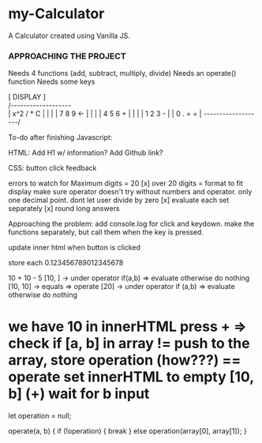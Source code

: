 # my-Calculator
A Calculator created using Vanilla JS.

### APPROACHING THE PROJECT ###
Needs 4 functions (add, subtract, multiply, divide)
Needs an operate() function
Needs some keys


[  DISPLAY          ]    
/-------------------\
| x^2   /   *    C  |
|                   |
|  7    8     9 <-  |
|                   |
|  4    5     6  +  |
|                   |
|  1    2     3  -  | 
|  0    .    =   =  |
\-------------------/

To-do after finishing Javascript: 

HTML: 
Add H1 w/ information?
Add Github link?

CSS:
button click feedback


errors to watch for
Maximum digits = 20 [x]
over 20 digits = format to fit display
make sure operator doesn't try without numbers and operator.
only one decimal point.
dont let user divide by zero [x]
evaluate each set separately [x]
round long answers


Approaching the problem:
add console.log for click and keydown.
make the functions separately, but call them when the key is pressed.

update inner html when button is clicked

store each
0.123456789012345678


10 + 10 - 5
[10, ]
-> under operator if(a,b) => evaluate otherwise do nothing
[10, 10]
-> equals => operate 
[20]
-> under operator if (a,b) => evaluate otherwise do nothing


we have 10 in innerHTML
press +
=> check if [a, b] in array
!= push to the array, store operation (how???)
== operate
set innerHTML to empty
[10, b] (+)
wait for b input
=

let operation = null;

operate(a, b) {
    if (!operation) {
        break
    } else operation(array[0], array[1]);
}


